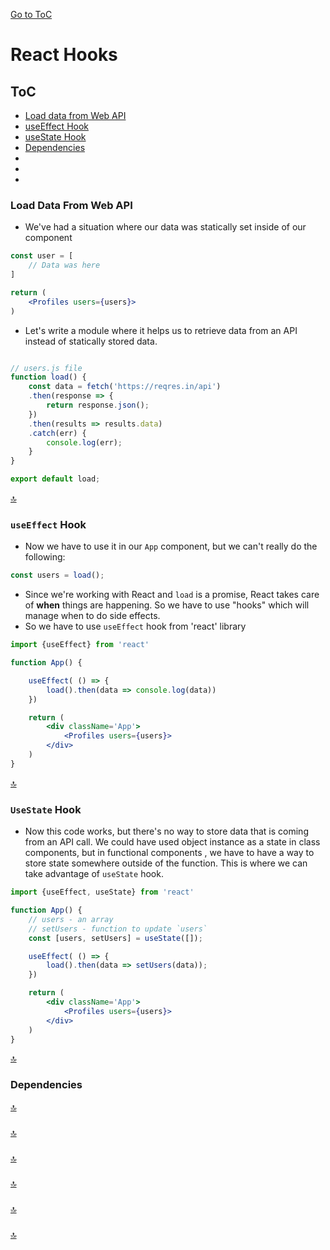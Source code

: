 [Go to ToC](../README.md)

# React Hooks

## ToC

- [Load data from Web API](#load-data-from-web-api)
- [useEffect Hook](#useeffect-hook)
- [useState Hook](#usestate-hook)
- [Dependencies](#dependencies)
- [](#)
- [](#)
- [](#)

### Load Data From Web API

- We've had a situation where our data was statically set inside of our component

```jsx
const user = [
    // Data was here
]

return (
    <Profiles users={users}>
)
```

- Let's write a module where it helps us to retrieve data from an API instead of statically stored data.

```js

// users.js file
function load() {
    const data = fetch('https://reqres.in/api')
    .then(response => {
        return response.json();
    })
    .then(results => results.data)
    .catch(err) {
        console.log(err);
    }
}

export default load;

```

[🔝](#toc)

### `useEffect` Hook

- Now we have to use it in our `App` component, but we can't really do the following:

```js
const users = load();
```

- Since we're working with React and `load` is a promise, React takes care of **when** things are happening. So we have to use "hooks" which will manage when to do side effects.
- So we have to use `useEffect` hook from 'react' library

```jsx
import {useEffect} from 'react'

function App() {

    useEffect( () => {
        load().then(data => console.log(data))
    })

    return (
        <div className='App'>
            <Profiles users={users}>
        </div>
    )
}
```

[🔝](#toc)

### `UseState` Hook

- Now this code works, but there's no way to store data that is coming from an API call. We could have used object instance as a state in class components, but in functional components , we have to have a way to store state somewhere outside of the function. This is where we can take advantage of `useState` hook.

```jsx
import {useEffect, useState} from 'react'

function App() {
    // users - an array
    // setUsers - function to update `users`
    const [users, setUsers] = useState([]);

    useEffect( () => {
        load().then(data => setUsers(data));
    })

    return (
        <div className='App'>
            <Profiles users={users}>
        </div>
    )
}
```

[🔝](#toc)

### Dependencies

[🔝](#toc)

###

[🔝](#toc)

###

[🔝](#toc)

###

[🔝](#toc)

###

[🔝](#toc)

###

[🔝](#toc)
